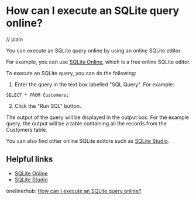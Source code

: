 # How can I execute an SQLite query online?
// plain

You can execute an SQLite query online by using an online SQLite editor.

For example, you can use [SQLite Online](https://sqliteonline.com/), which is a free online SQLite editor.

To execute an SQLite query, you can do the following:

1. Enter the query in the text box labelled "SQL Query". For example:
```
SELECT * FROM Customers;
```
2. Click the "Run SQL" button.

The output of the query will be displayed in the output box. For the example query, the output will be a table containing all the records from the Customers table.

You can also find other online SQLite editors such as [SQLite Studio](https://sqlitestudio.pl/index.rvt).

## Helpful links

- [SQLite Online](https://sqliteonline.com/)
- [SQLite Studio](https://sqlitestudio.pl/index.rvt)

onelinerhub: [How can I execute an SQLite query online?](https://onelinerhub.com/sqlite/how-can-i-execute-an-sqlite-query-online)